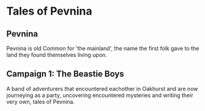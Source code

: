 # Tales of Pevnina


## Pevnina

Pevnina is old Common for 'the mainland', the name the first folk gave to the land they found themselves living upon. 


## Campaign 1: The Beastie Boys

A band of adventurers that encountered eachother in Oakhurst and are now journeying as a party, uncovering encountered mysteries and writing their very own, tales of Pevnina.
